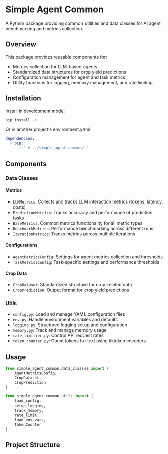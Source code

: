 # Simple Agent Common

A Python package providing common utilities and data classes for AI agent benchmarking and metrics collection.

## Overview

This package provides reusable components for:
- Metrics collection for LLM-based agents
- Standardized data structures for crop yield predictions
- Configuration management for agent and task metrics
- Utility functions for logging, memory management, and rate limiting

## Installation

Install in development mode:
```bash
pip install -e .
```

Or in another project's environment.yaml:
```yaml
dependencies:
  - pip:
      - "-e ../simple_agent_common/."
```

## Components

### Data Classes

#### Metrics
- `LLMMetrics`: Collects and tracks LLM interaction metrics (tokens, latency, costs)
- `PredictionMetrics`: Tracks accuracy and performance of prediction tasks
- `BaseMetrics`: Common metrics functionality for all metric types
- `BenchmarkMetrics`: Performance benchmarking across different runs
- `IterationMetrics`: Tracks metrics across multiple iterations

#### Configurations
- `AgentMetricsConfig`: Settings for agent metrics collection and thresholds
- `TaskMetricsConfig`: Task-specific settings and performance thresholds

#### Crop Data
- `CropDataset`: Standardized structure for crop-related data
- `CropPrediction`: Output format for crop yield predictions

### Utils

- `config.py`: Load and manage YAML configuration files
- `env.py`: Handle environment variables and defaults
- `logging.py`: Structured logging setup and configuration
- `memory.py`: Track and manage memory usage
- `rate_limitier.py`: Control API request rates
- `token_counter.py`: Count tokens for text using tiktoken encoders

## Usage

```python
from simple_agent_common.data_classes import (
    AgentMetricsConfig,
    CropDataset,
    CropPrediction
)

from simple_agent_common.utils import (
    load_config,
    setup_logging,
    track_memory,
    rate_limit,
    load_env_vars,
    TokenCounter
)
```

## Project Structure

